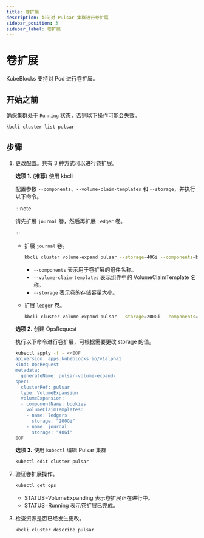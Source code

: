 ```yaml
---
title: 卷扩展
description: 如何对 Pulsar 集群进行卷扩展
sidebar_position: 3
sidebar_label: 卷扩展
---
```


# 卷扩展

KubeBlocks 支持对 Pod 进行卷扩展。

## 开始之前

确保集群处于 `Running` 状态，否则以下操作可能会失败。 

```bash
kbcli cluster list pulsar
```

## 步骤

1. 更改配置。共有 3 种方式可以进行卷扩展。

    **选项 1.** (**推荐**) 使用 kbcli

    配置参数 `--components`、`--volume-claim-templates` 和 `--storage`，并执行以下命令。

    :::note

    请先扩展 `journal` 卷，然后再扩展 `Ledger` 卷。

    :::

   - 扩展 `journal` 卷。

     ```bash
     kbcli cluster volume-expand pulsar --storage=40Gi --components=bookies -t journal  
     ```

     - `--components` 表示用于卷扩展的组件名称。
     - `--volume-claim-templates` 表示组件中的 VolumeClaimTemplate 名称。
     - `--storage` 表示卷的存储容量大小。

   - 扩展 `ledger` 卷。

     ```bash
     kbcli cluster volume-expand pulsar --storage=200Gi --components=bookies -t ledgers  
     ```

    **选项 2.** 创建 OpsRequest

    执行以下命令进行卷扩展，可根据需要更改 storage 的值。

    ```bash
    kubectl apply -f - <<EOF
    apiVersion: apps.kubeblocks.io/v1alpha1
    kind: OpsRequest
    metadata:
      generateName: pulsar-volume-expand-
    spec:
      clusterRef: pulsar
      type: VolumeExpansion
      volumeExpansion:
      - componentName: bookies
        volumeClaimTemplates:
        - name: ledgers
          storage: "200Gi"
        - name: journal
          storage: "40Gi"      
    EOF
    ```

    **选项 3.** 使用 `kubectl` 编辑 Pulsar 集群

    ```bash
    kubectl edit cluster pulsar
    ```

2. 验证卷扩展操作。

   ```bash
   kubectl get ops  
   ```

   * STATUS=VolumeExpanding 表示卷扩展正在进行中。
   * STATUS=Running 表示卷扩展已完成。

3. 检查资源是否已经发生更改。

    ```bash
    kbcli cluster describe pulsar
    ```
